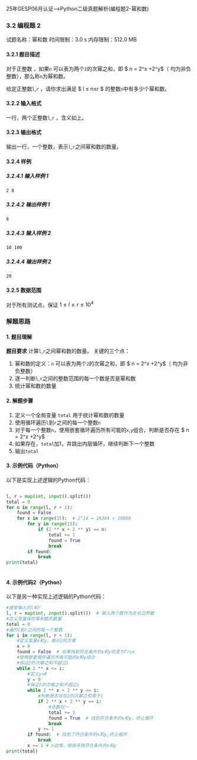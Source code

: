 25年GESP06月认证-->Python二级真题解析(编程题2-幂和数)

### 3.2 编程题 2

试题名称：幂和数 
时间限制：3.0 s 
内存限制：512.0 MB


#### 3.2.1 题目描述

对于正整数 ，如果`n` 可以表为两个`2`的次幂之和，即 $ n = 2^x +2^y$（ 均为非负整数），那么称`n`为幂和数。  

给定正整数`l`,`r` ，请你求出满足 $ l ≤ n≤r $ 的整数`n`中有多少个幂和数。

#### 3.2.2 输入格式 

一行，两个正整数`l`,`r`  ，含义如上。

#### 3.2.3 输出格式

输出一行，一个整数，表示`l`,`r`之间幂和数的数量。

#### 3.2.4 样例

##### 3.2.4.1 输入样例 1

```
2 8
```

##### 3.2.4.2 输出样例 1

```
6
```

##### 3.2.4.3 输入样例 2

```
10 100
```

##### 3.2.4.4 输出样例 2

```
20
```

#### 3.2.5 数据范围

对于所有测试点，保证 $1 ≤ l ≤ r ≤ 10^4$  

### 解题思路

#### 1. 题目理解

**题目要求** 
计算`l`,`r`之间幂和数的数量。
关键的三个点：
 1. 幂和数的定义：`n` 可以表为两个`2`的次幂之和，即 $ n = 2^x +2^y$（ 均为非负整数）
 2. 逐一判断`l`,`r`之间的整数范围的每一个数是否是幂和数
 3. 统计幂和数的数量
   
#### 2. 解题步骤
 1. 定义一个全局变量 `total` 用于统计幂和数的数量
 2. 使用循环遍历`l`到`r`之间的每一个整数`n`
 3. 对于每一个整数`n`，使用嵌套循环遍历所有可能的`x`,`y`组合，判断是否存在 $ n = 2^x +2^y$
 4. 如果存在，`total`加1，并跳出内层循环，继续判断下一个整数
 5. 输出`total`
 
#### 3. 示例代码（Python）
以下是实现上述逻辑的Python代码：

```python

l, r = map(int, input().split())
total = 0
for n in range(l, r + 1):
    found = False
    for x in range(15):  # 2^14 = 16384 > 10000
        for y in range(15):
            if (2 ** x + 2 ** y) == n:
                total += 1
                found = True
                break
        if found:
            break
print(total)
 
```

#### 4. 示例代码2（Python）
以下是另一种实现上述逻辑的Python代码：

```python
#接受输入的l和r
l, r = map(int, input().split())  # 输入两个数作为左右边界数
#定义变量保存幂和数的数量
total = 0
#遍历l到r之间的每一个整数
for i in range(l, r + 1):
    #定义变量x和y，表示2的次幂
    x = 0
    found = False  # 如果找到符合条件的x和y则变为True
    #使用嵌套循环遍历所有可能的x和y组合
    #保证2的次幂之和不超过i
    while 2 ** x <= i:
        #定义y=0
        y = 0
        #保证2的次幂之和不超过i
        while 2 ** x + 2 ** y <= i:
            #判断是否存在2的次幂之和等于i
            if 2 ** x + 2 ** y == i:
                #总数加一
                total += 1
                found = True  # 找到符合条件的x和y，终止循环
                break
            y += 1
        if found:  # 找到了符合条件的x和y,终止循环
            break
        x += 1 # x自增，继续寻找符合条件的x和y
print(total)
```